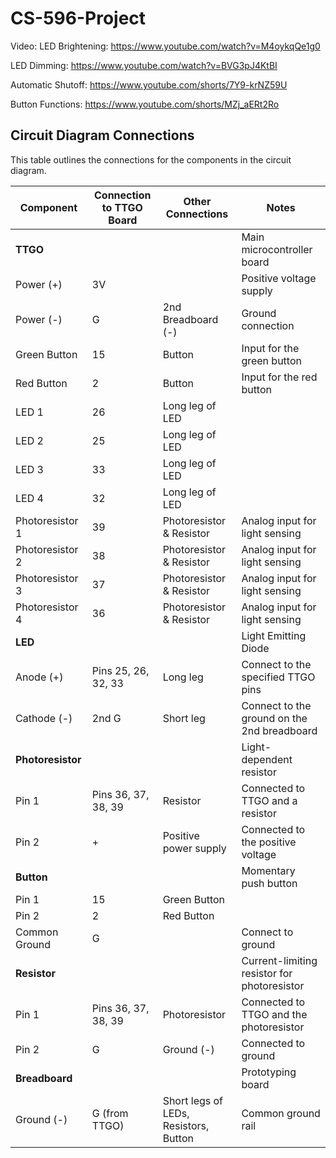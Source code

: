# CS-596-Project
Video:
LED Brightening: https://www.youtube.com/watch?v=M4oykqQe1g0

LED Dimming: https://www.youtube.com/watch?v=BVG3pJ4KtBI

Automatic Shutoff: https://www.youtube.com/shorts/7Y9-krNZ59U

Button Functions: https://www.youtube.com/shorts/MZj_aERt2Ro

## Circuit Diagram Connections

This table outlines the connections for the components in the circuit diagram.

| Component        | Connection to TTGO Board | Other Connections                      | Notes                                      |
|-----------------|-------------------------|---------------------------------------|--------------------------------------------|
| **TTGO** |                         |                                       | Main microcontroller board                 |
| Power (+)       | 3V                      |                                       | Positive voltage supply                    |
| Power (-)       | G                       | 2nd Breadboard (-)                      | Ground connection                          |
| Green Button    | 15                      | Button                                | Input for the green button                 |
| Red Button      | 2                       | Button                                | Input for the red button                   |
| LED 1           | 26                      | Long leg of LED                       |                                            |
| LED 2           | 25                      | Long leg of LED                       |                                            |
| LED 3           | 33                      | Long leg of LED                       |                                            |
| LED 4           | 32                      | Long leg of LED                       |                                            |
| Photoresistor 1 | 39                      | Photoresistor & Resistor              | Analog input for light sensing             |
| Photoresistor 2 | 38                      | Photoresistor & Resistor              | Analog input for light sensing             |
| Photoresistor 3 | 37                      | Photoresistor & Resistor              | Analog input for light sensing             |
| Photoresistor 4 | 36                      | Photoresistor & Resistor              | Analog input for light sensing             |
| **LED** |                         |                                       | Light Emitting Diode                       |
| Anode (+)       | Pins 25, 26, 32, 33     | Long leg                              | Connect to the specified TTGO pins       |
| Cathode (-)     | 2nd G                   | Short leg                             | Connect to the ground on the 2nd breadboard |
| **Photoresistor**|                         |                                       | Light-dependent resistor                   |
| Pin 1           | Pins 36, 37, 38, 39     | Resistor                              | Connected to TTGO and a resistor           |
| Pin 2           | +                       | Positive power supply                   | Connected to the positive voltage          |
| **Button** |                         |                                       | Momentary push button                      |
| Pin 1           | 15                      | Green Button                          |                                            |
| Pin 2           | 2                       | Red Button                            |                                            |
| Common Ground   | G                       |                                       | Connect to ground                            |
| **Resistor** |                         |                                       | Current-limiting resistor for photoresistor |
| Pin 1           | Pins 36, 37, 38, 39     | Photoresistor                         | Connected to TTGO and the photoresistor    |
| Pin 2           | G                       | Ground (-)                            | Connected to ground                          |
| **Breadboard** |                         |                                       | Prototyping board                          |
| Ground (-)      | G (from TTGO)           | Short legs of LEDs, Resistors, Button | Common ground rail                         |
